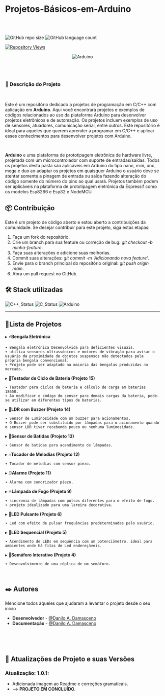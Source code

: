 # Projetos-Básicos-em-Arduino

</hr>
</br>
</br>

![GitHub repo size](https://img.shields.io/github/repo-size/DaniloADamasceno/Projetos-Basicos-em-Arduino?style=for-the-badge)
![GitHub language count](https://img.shields.io/github/languages/count/DaniloADamasceno/Projetos-Basicos-em-Arduino?style=for-the-badge)


[![Repository Views](https://komarev.com/ghpvc/?username=DaniloADamascenoProjetos&label=Views&color=brightgreen)](https://github.com/DaniloADamasceno/Projetos-Basicos-em-Arduino)


<!-- Imagem da Tela inicial do Aplicativo -->
<div align="center">

![Arduino](https://user-images.githubusercontent.com/71226047/179369647-f207b81a-3c7f-4231-b391-b57d5d192722.png)
 </div>

</br>
</br>

### 📃 Descrição do Projeto

</br>

Este é um repositório dedicado a projetos de programação em C/C++ com aplicação em **Arduino**.
Aqui você encontrará projetos e exemplos de códigos relacionados ao uso da plataforma Arduino para desenvolver projetos eletrônicos e de automação.
Os projetos incluem exemplos de uso de sensores, atuadores, comunicação serial, entre outros. Este repositório é ideal para aqueles que querem aprender a programar em C/C++ e aplicar esses conhecimentos para desenvolver projetos com Arduino.

</br>

**Arduino** e uma plataforma de prototipagem eletrônica de hardware livre, projetada com um microcontrolador com suporte de entradas/saídas.
Todos os projetos desta pasta são aplicáveis em Arduino do tipo nano, mini, uno, mega e duo ao adaptar os projetos em quaisquer Arduino o usuário deve se atentar somente a pinagem de entrada ou saída fazendo alteração do código somente do número do pino ao qual usará.
Projetos também podem ser aplicáveis na plataforma de prototipagem eletrônica da Espressif como os modelos Esp8266 e Esp32 e NodeMCU.


## 📦 Contribuição

Este é um projeto de código aberto e estou aberto a contribuições da comunidade.
Se desejar contribuir para este projeto, siga estas etapas:

1. Faça um fork do repositório.
2. Crie um branch para sua feature ou correção de bug: *git checkout -b minha-feature*.
3. Faça suas alterações e adicione suas melhorias.
4. Commit suas alterações: *git commit -m 'Adicionando nova feature'*.
5. Envie para o branch principal do repositório original: *git push origin main*.
6. Abra um pull request no GitHub.

## 🛠️ Stack utilizadas

   ![C++_Status](https://img.shields.io/badge/C%2B%2B-00599C?style=for-the-badge&logo=c%2B%2B&logoColor=white)
     ![C_Status](https://img.shields.io/badge/C-00599C?style=for-the-badge&logo=c&logoColor=white)
     ![Arduino](https://img.shields.io/badge/Arduino-00979D?style=for-the-badge&logo=Arduino&logoColor=white)

________________________________________________________________________________________________________________________________________________________

## 📜Lista de Projetos

▸ ⚡**Bengala Eletrônica**

    ▾ Bengala eletrônica Desenvolvida para deficientes visuais.
    ▾ utiliza sensores ultrassónicos e motores de vibração para avisar o usuário da proximidade de objetos suspensos não detectados pela própria bengala convencional.   
    ▾ Projeto pode ser adaptado na maioria das bengalas produzidas no mercado. 

▸ 🔋**Testador de Ciclo de Bateria (Projeto 15)**

    ▾ Testador para ciclos de bateria e cálculo de carga em baterias 18650.
    ▾ Ao modificar o código do sensor para demais cargas da bateria, pode-se utilizar em diferentes tipos de baterias.

▸ 🎺**LDR com Buzzer (Projeto 14)**

    ▾ Sensor de Luminosidade com um buzzer para acionamentos.
    ▾ O Buzzer pode ser substituído por lâmpadas para o acionamento quando o sensor LDR tiver recebendo pouco ou nenhuma luminosidade. 

▸ 👏**Sensor de Batidas (Projeto 13)**

    ▾ Sensor de batidas para acendimento de lâmpadas. 

▸ 🎶**Tocador de Melodias (Projeto 12)**

    ▾ Tocador de melodias com sensor piezo. 

▸ ⏰**Alarme (Projeto 11)**

    ▾ Alarme com sonorizador piezo. 

▸ 🔥**Lâmpada de Fogo (Projeto 9)**

    ▾ sincronia de lâmpadas com pulsos diferentes para o efeito de fogo.
    ▾ projeto idealizado para uma lareira decorativa. 

▸ 🔅**LED Pulsante (Projeto 6)**

    ▾ Led com efeito de pulsar frequências predeterminadas pelo usuário.

▸ 🔆**LED Sequencial (Projeto 5)**

    ▾ Acendimento de LEDs em sequência com um potenciômetro. ideal para ambientes onde há fitas de Led endereçáveis.

▸ 🚦**Semáforo Interativo (Projeto 4)**

    ▾ Desenvolvimento de uma réplica de um semáforo.

</br>


## ✒️ Autores

Mencione todos aqueles que ajudaram a levantar o projeto desde o seu início

* **Desenvolvedor** -  [@Danilo A. Damasceno](https://github.com/DaniloADamasceno/)
* **Documentação** -   [@Danilo A. Damasceno](https://github.com/DaniloADamasceno/)


</br></br></br>
</hr>

## 📄 Atualizações de Projeto e suas Versões


### **Atualização**: 1.0.1:

- Adicionada imagem ao Readme e correções gramaticais.
- --> **PROJETO EM CONCLUÍDO.**
</br>

